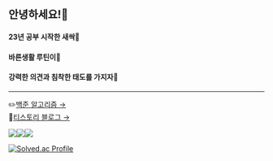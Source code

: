 ## 안녕하세요!👋
#### 23년 공부 시작한 새싹🌱
#### 바른생활 루틴이🐸
#### 강력한 의견과 침착한 태도를 가지자💪

--------

✏️[백준 알고리즘 &rarr;](https://www.acmicpc.net/user/wahoo9040)    
📘[티스토리 블로그 &rarr;](https://lurgi.tistory.com/)

<img src="https://img.shields.io/badge/Typescript-3178C6?style=for-the-badge&logo=typescript&logoColor=FFFFFF"/><img src="https://img.shields.io/badge/React-61DAFB?style=for-the-badge&logo=React&logoColor=FFFFFF"/><img src="https://img.shields.io/badge/Next.js-000000?style=for-the-badge&logo=Next.js&logoColor=FFFFFF"/>

[![Solved.ac Profile](http://mazassumnida.wtf/api/v2/generate_badge?boj=wahoo9040)](https://solved.ac/wahoo9040/)
<!--
**lurgi/lurgi** is a ✨ _special_ ✨ repository because its `README.md` (this file) appears on your GitHub profile.

Here are some ideas to get you started:

- 🔭 I’m currently working on ...
- 🌱 I’m currently learning ...
- 👯 I’m looking to collaborate on ...
- 🤔 I’m looking for help with ...
- 💬 Ask me about ...
- 📫 How to reach me: ...
- 😄 Pronouns: ...
- ⚡ Fun fact: ...
-->
